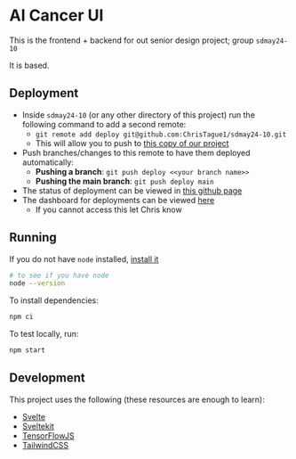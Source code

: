 # AI Cancer UI

This is the frontend + backend for out senior design project; group `sdmay24-10`

It is based.

## Deployment

- Inside `sdmay24-10` (or any other directory of this project) run the following command to add a second remote:
    - `git remote add deploy git@github.com:ChrisTague1/sdmay24-10.git`
    - This will allow you to push to [this copy of our project](https://github.com/ChrisTague1/sdmay24-10)
- Push branches/changes to this remote to have them deployed automatically:
    - **Pushing a branch**: `git push deploy <<your branch name>>`
    - **Pushing the main branch**: `git push deploy main`
- The status of deployment can be viewed in [this github page](https://github.com/ChrisTague1/sdmay24-10)
- The dashboard for deployments can be viewed [here](https://vercel.com/christague1s-projects/sdmay24-10)
    - If you cannot access this let Chris know

## Running

If you do not have `node` installed, [install it](https://nodejs.org/en)

```bash
# to see if you have node
node --version
```

To install dependencies:

```bash
npm ci
```

To test locally, run:

```bash
npm start
```

## Development

This project uses the following (these resources are enough to learn):
- [Svelte](https://svelte.dev/docs/introduction)
- [Sveltekit](https://kit.svelte.dev/docs/introduction)
- [TensorFlowJS](https://www.tensorflow.org/js)
- [TailwindCSS](https://tailwindcss.com/docs/utility-first)
